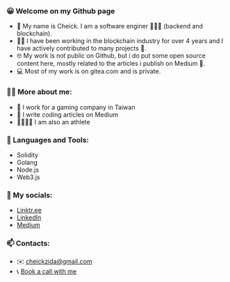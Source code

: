 ### 😀 Welcome on my Github page
- 👋 My name is Cheick. I am a software enginer 🧑🏿‍💻 (backend and blockchain).
- 💪🏿 I have been working in the blockchain industry for over 4 years and I have actively contributed to many projects 🤖.
- 🤓 My work is not public on Github, but i do put some open source content here, mostly related to the articles i publish on Medium 📃.
- 💻 Most of my work is on gitea.com and is private. 

### 🌵🍎 More about me:
- 👀 I work for a gaming company in Taiwan
- 📝 I write coding articles on Medium
- 🥊🏋🏿‍♂️ I am also an athlete


### 🔨 Languages and Tools:
- Solidity
- Golang
- Node.js
- Web3.js

### 📱 My socials:
- [Linktr.ee](https://linktr.ee/cheickzida)
- [LinkedIn](https://www.linkedin.com/in/chek-zida-555301ab/)
- [Medium](https://medium.com/@cheickzida)

### 📫 Contacts:
- ✉️ cheickzida@gmail.com
- 📞 [Book a call with me](https://calendly.com/cheickzida/30min)
